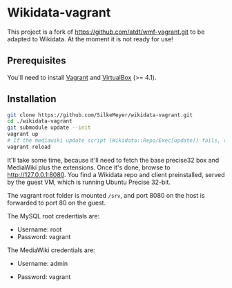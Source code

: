Wikidata-vagrant
===========

This project is a fork of https://github.com/atdt/wmf-vagrant.git to be adapted to Wikidata. At the moment it is not ready for use!

## Prerequisites ##

You'll need to install [Vagrant][0] and [VirtualBox][1] (>= 4.1).

## Installation ##

```bash
git clone https://github.com/SilkeMeyer/wikidata-vagrant.git
cd ./wikidata-vagrant
git submodule update --init
vagrant up
# If the mediawiki update script (Wikidata::Repo/Exec[update]) fails, reboot the Vagrant machine by running
vagrant reload
```

It'll take some time, because it'll need to fetch the base precise32 box and MediaWiki plus the extensions. Once it's done, browse to http://127.0.0.1:8080. You find a Wikidata repo and client preinstalled, served by the guest VM, which is running Ubuntu Precise 32-bit.

The vagrant root folder is mounted `/srv`, and port 8080 on the host is forwarded to port 80 on the guest.

The MySQL root credentials are:

* Username: root
* Password: vagrant

The MediaWiki credentials are:

* Username: admin
* Password: vagrant

  [0]: http://vagrantup.com/v1/docs/getting-started/index.html
  [1]: https://www.virtualbox.org/wiki/Downloads

